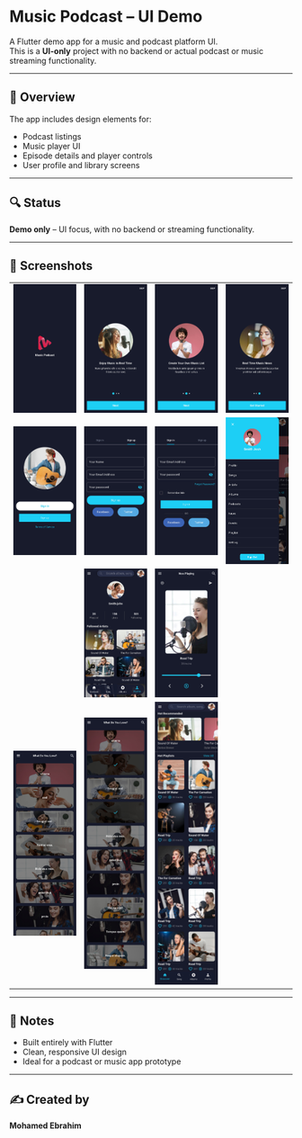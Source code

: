 # Music Podcast – UI Demo

A Flutter demo app for a music and podcast platform UI.  
This is a **UI-only** project with no backend or actual podcast or music streaming functionality.

---

## 📱 Overview

The app includes design elements for:

- Podcast listings
- Music player UI
- Episode details and player controls
- User profile and library screens

---

## 🔍 Status

**Demo only** – UI focus, with no backend or streaming functionality.

---

## 📸 Screenshots

<table>
  <tr>
    <td><img src="ScreenShots/1.jpg" width="220"/></td>
    <td><img src="ScreenShots/2.jpg" width="220"/></td>
    <td><img src="ScreenShots/3.jpg" width="220"/></td>
    <td><img src="ScreenShots/4.jpg" width="220"/></td>
  </tr>
  <tr>
    <td><img src="ScreenShots/5.jpg" width="220"/></td>
    <td><img src="ScreenShots/6.jpg" width="220"/></td>
    <td><img src="ScreenShots/7.jpg" width="220"/></td>
    <td><img src="ScreenShots/8.jpg" width="220"/></td>
  </tr>
  <tr>
    <td></td>
    <td><img src="ScreenShots/9.jpg" width="220"/></td>
    <td><img src="ScreenShots/10.jpg" width="220"/></td>
    <td></td>

  </tr>
  <tr>
    <td><img src="ScreenShots/13.jpg" width="220"/></td>
    <td><img src="ScreenShots/11.jpg" width="220"/></td>
    <td><img src="ScreenShots/12.jpg" width="220"/></td> 
    <td></td>
  </tr>
</table>

---

## 📝 Notes

- Built entirely with Flutter
- Clean, responsive UI design
- Ideal for a podcast or music app prototype

---

## ✍️ Created by

**Mohamed Ebrahim**
